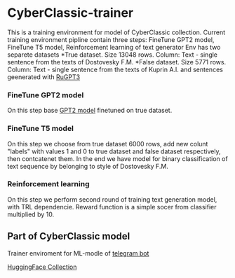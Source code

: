 # CyberClassic-trainer

This is a training environment for model of CyberClassic collection.
Current training environment pipline contain three steps: FineTune GPT2 model, FineTune T5 model, Reinforcement learning of text generator
Env has two separete datasets
*True dataset. Size 13048 rows. Column: Text - single sentence from the texts of Dostovesky F.M.
*False dataset. Size 5771 rows. Column: Text - single sentence from the texts of Kuprin A.I. and sentences geenerated with [RuGPT3](https://huggingface.co/ai-forever/rugpt3small_based_on_gpt2)

### FineTune GPT2 model
On this step base [GPT2 model](https://huggingface.co/openai-community/gpt2) finetuned on true dataset.

### FineTune T5 model
On this step we choose from true dataset 6000 rows, add new colunt "labels" with values 1 and 0 to true dataset and false dataset respectively, then contcatenet them.
In the end we have model for binary classification of text sequence by belonging to style of Dostovesky F.M.

### Reinforcement learning
On this step we perform second round of training text generation model, with TRL dependencie. Reward function is a simple socer from classifier multiplied by 10.

## Part of CyberClassic model
Trainer enviroment for ML-modle of [telegram bot](https://t.me/cyber_classic_bot)

[HuggingFace Collection](https://huggingface.co/collections/Roaoch/cyberclassic-667bb10da45b8108ed4720d3)
